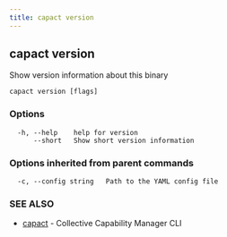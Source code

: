 ```yaml
---
title: capact version
---
```


## capact version

Show version information about this binary

```
capact version [flags]
```

### Options

```
  -h, --help    help for version
      --short   Show short version information
```

### Options inherited from parent commands

```
  -c, --config string   Path to the YAML config file
```

### SEE ALSO

* [capact](capact.md)	 - Collective Capability Manager CLI

